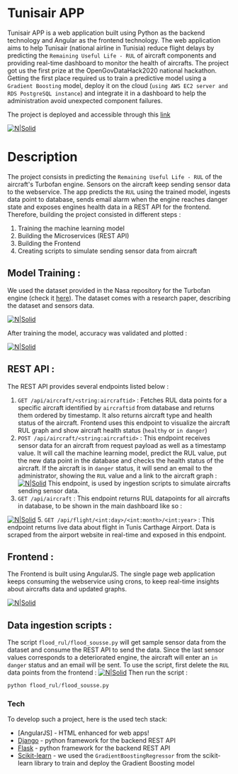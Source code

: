 # Tunisair APP



Tunisair APP is a web application built using Python as the backend technology and Angular as the frontend technology. The web application aims to help Tunisair (national airline in Tunisia) reduce flight delays by predicting the `Remaining Useful Life - RUL` of aircraft components and providing real-time dashboard to monitor the health of aircrafts.
The project got us the first prize at the OpenGovDataHack2020 national hackathon.
Getting the first place required us to train a predictive model using a `Gradient Boosting` model, deploy it on the cloud (`using AWS EC2 server and RDS PostgreSQL instance`) and integrate it in a dashboard to help the administration avoid unexpected component failures.

The project is deployed and accessible through this [link](http://52.87.166.206)

[![N|Solid](https://alaeddineabdessalem.com/assets/img/achievements/opengovdatahack2020.jpg)](https://alaeddineabdessalem.com/assets/img/achievements/opengovdatahack2020.jpg)
# Description
The project consists in predicting the `Remaining Useful Life - RUL` of the aircraft's Turbofan engine. Sensors on the aircraft keep sending sensor data to the webservice. The app predicts the `RUL` using the trained model, ingests data point to database, sends email alarm when the engine reaches danger state and exposes engines health data in a REST API for the frontend.
Therefore, building the project consisted in different steps :
1. Training the machine learning model
2. Building the Microservices (REST API)
3. Building the Frontend
4. Creating scripts to simulate sending sensor data from aircraft

## Model Training :
We used the dataset provided in the Nasa repository for the Turbofan engine (check it [here](https://ti.arc.nasa.gov/tech/dash/groups/pcoe/prognostic-data-repository/#turbofan)). The dataset comes with a research paper, describing the dataset and sensors data.

[![N|Solid](https://alaeddineabdessalem.com/assets/img/projects/research_paper.png)](https://alaeddineabdessalem.com/assets/img/projects/research_paper.png)

After training the model, accuracy was validated and plotted :

[![N|Solid](https://alaeddineabdessalem.com/assets/img/projects/model_training_result.png)](https://alaeddineabdessalem.com/assets/img/projects/model_training_result.png)

## REST API :
The REST API provides several endpoints listed below :
1. `GET /api/aircraft/<string:aircraftid>` : Fetches RUL data points for a specific aircraft identified by `aircraftid` from database and returns them ordered by timestamp. It also returns aircraft type and health status of the aircraft. Frontend uses this endpoint to visualize the aircraft RUL graph and show aircraft health status (`healthy` or `in danger`)
2. `POST /api/aircraft/<string:aircraftid>` : This endpoint receives sensor data for an aircraft from request payload as well as a timestamp value. It will call the machine learning model, predict the RUL value, put the new data point in the database and checks the health status of the aircraft. If the aircraft is in `danger` status, it will send an email to the administrator, showing the `RUL` value and a link to the aircraft graph :
[![N|Solid](https://alaeddineabdessalem.com/assets/img/projects/aircraft_status_email.png)](https://alaeddineabdessalem.com/assets/img/projects/aircraft_status_email.png)
This endpoint, is used by ingestion scripts to simulate aircrafts sending sensor data.
3. `GET /api/aircraft` : This endpoint returns RUL datapoints for all aircrafts in database, to be shown in the main dashboard like so :

[![N|Solid](https://alaeddineabdessalem.com/assets/img/projects/aircrafts_dashboard.png)](https://alaeddineabdessalem.com/assets/img/projects/aircrafts_dashboard.png)
5. `GET /api/flight/<int:day>/<int:month>/<int:year>` : This endpoint returns live data about flight in Tunis Carthage Airport. Data is scraped from the airport website in real-time and exposed in this endpoint.
## Frontend :
The Frontend is built using AngularJS. The single page web application keeps consuming the webservice using crons, to keep real-time insights about aircrafts data and updated graphs.

[![N|Solid](https://alaeddineabdessalem.com/assets/img/projects/MaintainIt.png)](https://alaeddineabdessalem.com/assets/img/projects/MaintainIt.png)
## Data ingestion scripts :
The script `flood_rul/flood_sousse.py` will get sample sensor data from the dataset and consume the REST API to send the data. Since the last sensor values corresponds to a deteriorated engine, the aircraft will enter an `in danger` status and an email will be sent.
To use the script, first delete the `RUL` data points from the frontend :
[![N|Solid](https://alaeddineabdessalem.com/assets/img/projects/clear_sousse.png)](https://alaeddineabdessalem.com/assets/img/projects/clear_sousse.png)
Then run the script : 
```python
python flood_rul/flood_sousse.py
```

### Tech

To develop such a project, here is the used tech stack:

* [AngularJS] - HTML enhanced for web apps!
* [Django](https://www.djangoproject.com) - python framework for the backend REST API
* [Flask](https://palletsprojects.com/p/flask/) - python framework for the backend REST API
* [Scikit-learn](https://scikit-learn.org) - we used the `GradientBoostingRegressor` from the scikit-learn library to train and deploy the Gradient Boosting model



